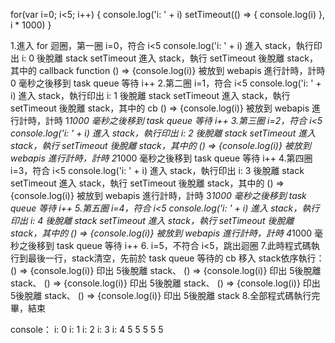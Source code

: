 for(var i=0; i<5; i++) {
  console.log('i: ' + i)
  setTimeout(() => {
    console.log(i)
  }, i * 1000)
}

1.進入 for 迴圈，第一圈 i=0，符合 i<5
console.log('i: ' + i) 進入 stack，執行印出 i: 0 後脫離 stack
setTimeout 進入 stack，執行 setTimeout 後脫離 stack，其中的 callback function () => {console.log(i)} 被放到 webapis 進行計時，計時 0 毫秒之後移到 task queue 等待
i++
2.第二圈 i=1，符合 i<5
console.log('i: ' + i) 進入 stack，執行印出 i: 1 後脫離 stack
setTimeout 進入 stack，執行 setTimeout 後脫離 stack，其中的 cb () => {console.log(i)} 被放到 webapis 進行計時，計時 1*1000 毫秒之後移到 task queue 等待
i++
3.第三圈 i=2，符合 i<5
console.log('i: ' + i) 進入 stack，執行印出 i: 2 後脫離 stack
setTimeout 進入 stack，執行 setTimeout 後脫離 stack，其中的 () => {console.log(i)} 被放到 webapis 進行計時，計時 2*1000 毫秒之後移到 task queue 等待
i++
4.第四圈 i=3，符合 i<5
console.log('i: ' + i) 進入 stack，執行印出 i: 3 後脫離 stack
setTimeout 進入 stack，執行 setTimeout 後脫離 stack，其中的 () => {console.log(i)} 被放到 webapis 進行計時，計時 3*1000 毫秒之後移到 task queue 等待
i++
5.第五圈 i=4，符合 i<5
console.log('i: ' + i) 進入 stack，執行印出 i: 4 後脫離 stack
setTimeout 進入 stack，執行 setTimeout 後脫離 stack，其中的 () => {console.log(i)} 被放到 webapis 進行計時，計時 4*1000 毫秒之後移到 task queue 等待
i++
6. i=5，不符合 i<5，跳出迴圈
7.此時程式碼執行到最後一行，stack清空，先前於 task queue 等待的 cb 移入 stack依序執行：
() => {console.log(i)} 印出 5後脫離 stack、
() => {console.log(i)} 印出 5後脫離 stack、
() => {console.log(i)} 印出 5後脫離 stack、
() => {console.log(i)} 印出 5後脫離 stack、
() => {console.log(i)} 印出 5後脫離 stack
8.全部程式碼執行完畢，結束

console：
i: 0
i: 1
i: 2
i: 3
i: 4
5
5
5
5
5
